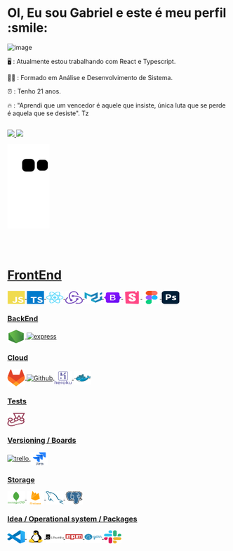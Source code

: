 <h1>OI, Eu sou Gabriel e este é meu perfil :smile:</h1>

![image](https://user-images.githubusercontent.com/59628974/130962551-4cdb3cc6-1fbe-4be5-a9b2-1c36d7bdce7a.png)

:desktop_computer: : Atualmente estou trabalhando com React e Typescript.

:man_student: : Formado em Análise e Desenvolvimento de Sistema.

:alarm_clock: : Tenho 21 anos.

:fire: : "Aprendi que um vencedor é aquele que insiste, única luta que se perde é aquela que se desiste". Tz

 ##

 <div>
  <a href="https://github.com/GabrielFayner">
  <img height="180em" src="https://github-readme-stats.vercel.app/api?username=GabrielFayner&show_icons=true&theme=blue-green&include_all_commits=true&count_private=true"/>
  <img height="180em" src="https://github-readme-stats.vercel.app/api/top-langs/?username=GabrielFayner&layout=compact&langs_count=7&theme=blue-green"/>
  
   ![Snake animation](https://github.com/GabrielFayner/GabrielFayner/blob/output/github-contribution-grid-snake.svg)
</div>

  ##
  
<div style="display: inline_block"><br>  
  <h1>FrontEnd</h1>
   <img align="center" alt="Js" height="30" width="40" src="https://raw.githubusercontent.com/devicons/devicon/master/icons/javascript/javascript-plain.svg"> 
   <img align="center" alt="Ts" height="30" width="40" src="https://raw.githubusercontent.com/devicons/devicon/master/icons/typescript/typescript-original.svg">
   <img align="center" alt="React" height="30" width="40" src="https://raw.githubusercontent.com/devicons/devicon/master/icons/react/react-original.svg">
   <img align="center" alt="Redux" height="30" width="40" src="https://raw.githubusercontent.com/devicons/devicon/master/icons/redux/redux-original.svg"> 
   <img align="center" alt="MaterialUI" height="30" width="40" src="https://raw.githubusercontent.com/devicons/devicon/master/icons/materialui/materialui-original.svg"> 
   <img align="center" alt="Bootstrap" height="30" width="40" src="https://raw.githubusercontent.com/devicons/devicon/master/icons/bootstrap/bootstrap-original.svg"> 
   <img align="center" alt="Storybook" height="30" width="40" src="https://raw.githubusercontent.com/devicons/devicon/master/icons/storybook/storybook-original.svg"> 
   <img align="center" alt="Figma" height="30" width="40" src="https://raw.githubusercontent.com/devicons/devicon/master/icons/figma/figma-original.svg">
   <img align="center" alt="Photoshop" height="30" width="40" src="https://raw.githubusercontent.com/devicons/devicon/master/icons/photoshop/photoshop-plain.svg">
  <h3>BackEnd</h3>
   <img align="center" alt="Node" height="30" width="40"  src="https://raw.githubusercontent.com/devicons/devicon/master/icons/nodejs/nodejs-original.svg">  
   <img align="center" alt="express" height="30" width="40" src="https://icongr.am/devicon/express-original.svg?size=145&color=b8dcff"> 
  <h3>Cloud</h3>
   <img align="center" alt="Gitlab" height="40" width="40" src="https://raw.githubusercontent.com/devicons/devicon/master/icons/gitlab/gitlab-original.svg">  
   <img align="center" alt="Github" height="30" width="40" src="https://icongr.am/devicon/git-plain-wordmark.svg?size=150&color=b8dcff"> 
   <img align="center" alt="Heroku" height="30" width="40" src="https://raw.githubusercontent.com/devicons/devicon/master/icons/heroku/heroku-original-wordmark.svg"> 
   <img align="center" alt="Docker" height="30" width="40" src="https://raw.githubusercontent.com/devicons/devicon/master/icons/docker/docker-original.svg">   
 <h3>Tests</h3>
  <img align="center" alt="Jest" height="30" width="40" src="https://raw.githubusercontent.com/devicons/devicon/master/icons/jest/jest-plain.svg">
 <h3>Versioning / Boards</h3>
  <img align="center" alt="trello" height="30" width="40" src="https://icongr.am/devicon/trello-plain.svg?size=145&color=b8dcff">
  <img align="center" alt="jira" height="30" width="40" src="https://raw.githubusercontent.com/devicons/devicon/master/icons/jira/jira-original-wordmark.svg">
 <h3>Storage</h3>
  <img align="center" alt="MongoDB" height="30" width="40" src="https://raw.githubusercontent.com/devicons/devicon/master/icons/mongodb/mongodb-plain-wordmark.svg">
  <img align="center" alt="Firebase" height="30" width="40" src="https://raw.githubusercontent.com/devicons/devicon/master/icons/firebase/firebase-plain-wordmark.svg"> 
  <img align="center" alt="Mysql" height="30" width="40" src="https://raw.githubusercontent.com/devicons/devicon/master/icons/mysql/mysql-original.svg"> 
  <img align="center" alt="Postgree" height="30" width="40" src="https://raw.githubusercontent.com/devicons/devicon/master/icons/postgresql/postgresql-original.svg"> 
 <h3>Idea / Operational system / Packages</h3>
  <img align="center" alt="VsCode" height="30" width="40" src="https://raw.githubusercontent.com/devicons/devicon/master/icons/vscode/vscode-original.svg"> 
 <img align="center" alt="Linux" height="30" width="40" src="https://raw.githubusercontent.com/devicons/devicon/master/icons/linux/linux-original.svg"> 
 <img align="center" alt="Ubuntu" height="30" width="40" src="https://raw.githubusercontent.com/devicons/devicon/master/icons/ubuntu/ubuntu-plain-wordmark.svg"> 
 <img align="center" alt="Npm" height="30" width="40" src="https://raw.githubusercontent.com/devicons/devicon/master/icons/npm/npm-original-wordmark.svg"> 
 <img align="center" alt="Yarn" height="30" width="40" src="https://raw.githubusercontent.com/devicons/devicon/master/icons/yarn/yarn-original-wordmark.svg"> 
 <img align="center" alt="Slack" height="30" width="40" src="https://raw.githubusercontent.com/devicons/devicon/master/icons/slack/slack-original.svg"> 
</div>
  

